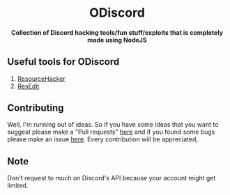 
<h1 align="center">ODiscord</h1>
<h4 align="center">Collection of Discord hacking tools/fun stuff/exploits that is completely made using NodeJS</h4>

## Useful tools for ODiscord

 1. [ResourceHacker](http://www.angusj.com/resourcehacker/)
 2. [ResEdit](https://www.start64.com/index.php/64-bit-software/64bit-development/5701-resedit-64bit-version)

## Contributing
Well, I'm running out of ideas. So If you have some ideas that you want to suggest please make a "Pull requests" [here](https://github.com/I2rys/ODiscord/pulls) and if you found some bugs please make an issue [here](https://github.com/I2rys/ODiscord/issues). Every contribution will be appreciated,

## Note
Don't request to much on Discord's API because your account might get limited.
